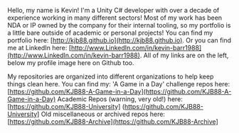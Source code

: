 Hello, my name is Kevin! I'm a Unity C# developer with over a decade of experience working in many different sectors! Most of my work has been NDA or IP owned by the company for their internal tooling, so my portfolio is a little bare outside of academic or personal projects!
You can find my portfolio here: [http://kjb88.github.io](http://kjb88.github.io).
Or you can find me at LinkedIn here: [http://www.LinkedIn.com/in/kevin-barr1988](http://www.LinkedIn.com/in/kevin-barr1988).
All of my links are on the left, below my profile image here on Github too.

My repositories are organized into different organizations to help keep things clean here.
You can find my: 
'A Game in a Day' challenge repos here: [https://github.com/KJB88-A-Game-in-a-Day](https://github.com/KJB88-A-Game-in-a-Day)
Academic Repos (warning, very old!) here: [https://github.com/KJB88-University] (https://github.com/KJB88-University]
Old miscellaneous or archived repos here: [https://github.com/KJB88-Archive](https://github.com/KJB88-Archive]

<!--
**KJB88/KJB88** is a ✨ _special_ ✨ repository because its `README.md` (this file) appears on your GitHub profile.

Here are some ideas to get you started:

- 🔭 I’m currently working on ...
- 🌱 I’m currently learning ...
- 👯 I’m looking to collaborate on ...
- 🤔 I’m looking for help with ...
- 💬 Ask me about ...
- 📫 How to reach me: ...
- 😄 Pronouns: ...
- ⚡ Fun fact: ...
-->
